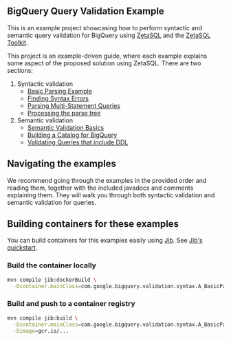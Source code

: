 ## BigQuery Query Validation Example

This is an example project showcasing how to perform syntactic and semantic
query validation for BigQuery using [ZetaSQL](https://github.com/google/zetasql)
and the [ZetaSQL Toolkit](https://github.com/GoogleCloudPlatform/professional-services/tree/main/tools/zetasql-helper/zetasql-toolkit-core).

This project is an example-driven guide, where each example explains some aspect
of the proposed solution using ZetaSQL. There are two sections:

1. Syntactic validation
   * [Basic Parsing Example](src/main/java/org/example/bigquery/validation/syntax/A_BasicParserExample.java)
   * [Finding Syntax Errors](src/main/java/org/example/bigquery/validation/syntax/B_FindingSyntaxErrors.java)
   * [Parsing Multi-Statement Queries](src/main/java/org/example/bigquery/validation/syntax/C_ParsingMultiStatementQueries.java)
   * [Processing the parse tree](src/main/java/org/example/bigquery/validation/syntax/D_UsingTheParseTreeVisitor.java)
2. Semantic validation
   * [Semantic Validation Basics](src/main/java/org/example/bigquery/validation/semantic/E_SemanticValidationBasics.java)
   * [Building a Catalog for BigQuery](src/main/java/org/example/bigquery/validation/semantic/F_BuildingACatalogForBigQuery.java)
   * [Validating Queries that include DDL](src/main/java/org/example/bigquery/validation/semantic/G_ValidatingDdl.java)

## Navigating the examples

We recommend going through the examples in the provided order and reading them, 
together with the included javadocs and comments explaining them. They will
walk you through both syntactic validation and semantic validation for queries.

## Building containers for these examples

You can build containers for this examples easily using [Jib](https://github.com/GoogleContainerTools/jib).
See [Jib's quickstart](https://cloud.google.com/java/getting-started/jib).

### Build the container locally

``` bash
mvn compile jib:dockerBuild \
  -Dcontainer.mainClass=com.google.bigquery.validation.syntax.A_BasicParserExample
```

### Build and push to a container registry

``` bash
mvn compile jib:build \
  -Dcontainer.mainClass=com.google.bigquery.validation.syntax.A_BasicParserExample \
  -Dimage=gcr.io/...
```
